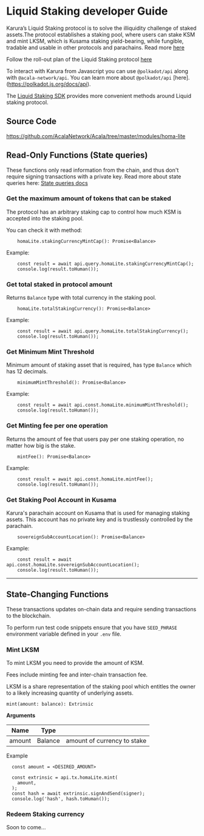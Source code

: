 # Liquid Staking developer Guide

Karura’s Liquid Staking protocol is to solve the illiquidity challenge of staked assets.The protocol establishes a staking pool, where users can stake KSM and mint LKSM, which is Kusama staking yield-bearing, while fungible, tradable and usable in other protocols and parachains. Read more [here](https://wiki.acala.network/karura/defi-hub/liquid-staking/lksm)


Follow the roll-out plan of the Liquid Staking protocol [here](https://wiki.acala.network/karura/defi-hub/liquid-staking/protocol-overview#rollout-roadmap)

To interact with Karura from Javascript you can use `@polkadot/api` along with `@acala-network/api`. You can learn more about `@polkadot/api` [here]. (https://polkadot.js.org/docs/api).

The [Liquid Staking SDK](https://github.com/AcalaNetwork/acala.js/tree/master/packages/sdk-homa) provides more convenient methods around Liquid staking protocol.

## Source Code
https://github.com/AcalaNetwork/Acala/tree/master/modules/homa-lite

## Read-Only Functions (State queries)

These functions only read information from the chain, and thus don't require signing transactions with a private key. Read more about state queries here: [State queries docs](https://polkadot.js.org/docs/api/start/api.query)


### Get the maximum amount of tokens that can be staked

The protocol has an arbitrary staking cap to control how much KSM is accepted into the staking pool.

You can check it with method:

```typescript=
    homaLite.stakingCurrencyMintCap(): Promise<Balance>
```

Example:
```typescript=
    const result = await api.query.homaLite.stakingCurrencyMintCap();
    console.log(result.toHuman());
```

### Get total staked in protocol amount

Returns `Balance` type with total currency in the staking pool.

```typescript=
    homaLite.totalStakingCurrency(): Promise<Balance>
```

Example:
```typescript=
    const result = await api.query.homaLite.totalStakingCurrency();
    console.log(result.toHuman());
```

### Get Minimum Mint Threshold

Minimum amount of staking asset that is required, has type `Balance` which has 12 decimals.

```typescript=
    minimumMintThreshold(): Promise<Balance>
```

Example:
```typescript=
    const result = await api.const.homaLite.minimumMintThreshold();
    console.log(result.toHuman());
```

### Get Minting fee per one operation

Returns the amount of fee that users pay per one staking operation, no matter how big is the stake.


```typescript=
    mintFee(): Promise<Balance>
```

Example:
```typescript=
    const result = await api.const.homaLite.mintFee();
    console.log(result.toHuman());
```

### Get Staking Pool Account in Kusama

Karura's parachain account on Kusama that is used for managing staking assets. This account has no private key and is trustlessly controlled by the parachain.

```typescript=
    sovereignSubAccountLocation(): Promise<Balance>
```

Example:
```typescript=
    const result = await api.const.homaLite.sovereignSubAccountLocation();
    console.log(result.toHuman());
```


---
## State-Changing Functions 

These transactions updates on-chain data and require sending transactions to the blockchain.

To perform run test code snippets ensure that you have `SEED_PHRASE` environment variable defined in your `.env` file.


### Mint LKSM

To mint LKSM you need to provide the amount of KSM.

Fees include minting fee and inter-chain transaction fee.

LKSM is a share representation of the staking pool which entitles the owner to a likely increasing quantity of underlying assets. 

```typescript=
mint(amount: balance): Extrinsic
```


**Arguments**

| Name | Type |  |
| -------- | -------- | -------- |
| amount     | Balance     | amount of currency to stake |

Example
```typescript=
  const amount = <DESIRED_AMOUNT>

  const extrinsic = api.tx.homaLite.mint(
    amount,
  );
  const hash = await extrinsic.signAndSend(signer);
  console.log('hash', hash.toHuman());
```


### Redeem Staking currency

Soon to come...